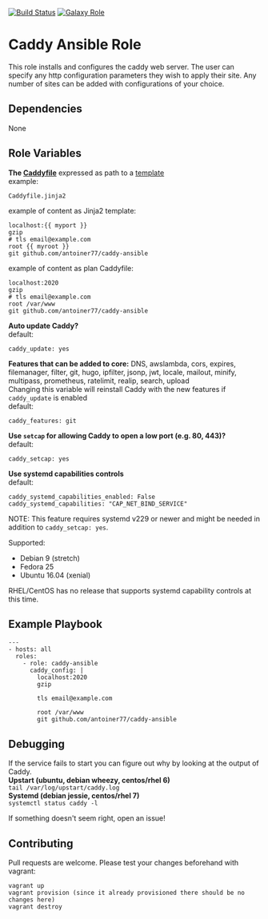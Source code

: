 [![Build Status](https://travis-ci.org/antoiner77/caddy-ansible.svg?branch=master)](https://travis-ci.org/antoiner77/caddy-ansible)
[![Galaxy Role](https://img.shields.io/badge/ansible--galaxy-caddy-blue.svg)](https://galaxy.ansible.com/antoiner77/caddy/)

Caddy Ansible Role
=========

This role installs and configures the caddy web server. The user can specify any http configuration parameters they wish to apply their site. Any number of sites can be added with configurations of your choice.

Dependencies
------------
None

Role Variables
--------------

**The [Caddyfile](https://caddyserver.com/docs/caddyfile)** expressed as path to a [template](https://docs.ansible.com/ansible/template_module.html)<br>
example:
```
Caddyfile.jinja2
```
example of content as Jinja2 template:
```
localhost:{{ myport }}
gzip
# tls email@example.com
root {{ myroot }}
git github.com/antoiner77/caddy-ansible
```
example of content as plan Caddyfile:
```
localhost:2020
gzip
# tls email@example.com
root /var/www
git github.com/antoiner77/caddy-ansible
```
**Auto update Caddy?**<br>
default:
```
caddy_update: yes
```
**Features that can be added to core:** DNS, awslambda, cors, expires, filemanager, filter, git, hugo, ipfilter, jsonp, jwt, locale, mailout, minify, multipass, prometheus, ratelimit, realip, search, upload<br>
Changing this variable will reinstall Caddy with the new features if `caddy_update` is enabled<br>
default:
```
caddy_features: git
```
**Use `setcap` for allowing Caddy to open a low port (e.g. 80, 443)?**<br>
default:
```
caddy_setcap: yes
```

**Use systemd capabilities controls**<br>
default:
```
caddy_systemd_capabilities_enabled: False
caddy_systemd_capabilities: "CAP_NET_BIND_SERVICE"
```
NOTE: This feature requires systemd v229 or newer and might be needed in addition to `caddy_setcap: yes`.

Supported:
* Debian 9 (stretch)
* Fedora 25
* Ubuntu 16.04 (xenial)

RHEL/CentOS has no release that supports systemd capability controls at this time.


Example Playbook
----------------
```
---
- hosts: all
  roles:
    - role: caddy-ansible
      caddy_config: |
        localhost:2020
        gzip

        tls email@example.com

        root /var/www
        git github.com/antoiner77/caddy-ansible
```

Debugging
---------
If the service fails to start you can figure out why by looking at the output of Caddy.<br>
**Upstart (ubuntu, debian wheezy, centos/rhel 6)**<br>
`tail /var/log/upstart/caddy.log`<br>
**Systemd (debian jessie, centos/rhel 7)**<br>
`systemctl status caddy -l`

If something doesn't seem right, open an issue!

Contributing
------------
Pull requests are welcome. Please test your changes beforehand with vagrant:
```
vagrant up
vagrant provision (since it already provisioned there should be no changes here)
vagrant destroy
```
